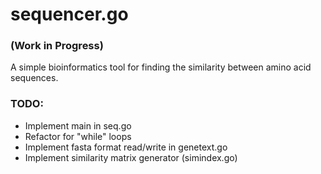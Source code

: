 # sequencer.go 
### (Work in Progress)
 A simple bioinformatics tool for finding the similarity between amino acid sequences. 

 ### TODO: 
 - Implement main in seq.go
 - Refactor for "while" loops
 - Implement fasta format read/write in genetext.go
 - Implement similarity matrix generator (simindex.go)
